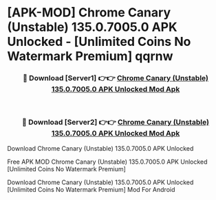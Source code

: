 # [APK-MOD] Chrome Canary (Unstable) 135.0.7005.0 APK Unlocked - [Unlimited Coins No Watermark Premium] qqrnw



<div align="center">
<h3>🔴 Download [Server1] 👉👉 <a href="https://momento.my/?title=Chrome_Canary_(Unstable)_135.0.7005.0_APK_Unlocked">Chrome Canary (Unstable) 135.0.7005.0 APK Unlocked Mod Apk</a></h3><br>

<h3>🔴 Download [Server2] 👉👉 <a href="https://momento.my/?title=Chrome_Canary_(Unstable)_135.0.7005.0_APK_Unlocked">Chrome Canary (Unstable) 135.0.7005.0 APK Unlocked Mod Apk</a></h3>
</div>



Download Chrome Canary (Unstable) 135.0.7005.0 APK Unlocked 

Free APK MOD Chrome Canary (Unstable) 135.0.7005.0 APK Unlocked [Unlimited Coins No Watermark Premium]

Download Chrome Canary (Unstable) 135.0.7005.0 APK Unlocked [Unlimited Coins No Watermark Premium] Mod For Android
